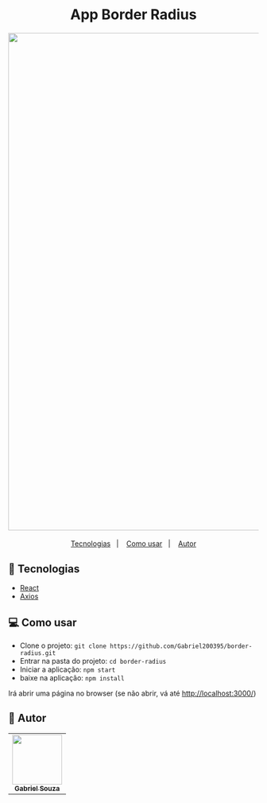 <h1 align="center">App Border Radius</h1>
<h4 align="center">
  <img src="/public/Gif/fruits.gif"  width="1000"/>
</h4>

<p align="center">
  <a href="#tecnologias">Tecnologias</a>&nbsp;&nbsp;&nbsp;|&nbsp;&nbsp;&nbsp;
  <a href="#-como-usar">Como usar</a>&nbsp;&nbsp;&nbsp;|&nbsp;&nbsp;&nbsp;
  <a href="#pencil-autor">Autor</a>
</p>

## :wrench: Tecnologias

<!--EXEMPLO:-->

- [React](https://pt-br.reactjs.org/)
- [Axios](https://www.typescriptlang.org/)

## 💻 Como usar

- Clone o projeto: `git clone https://github.com/Gabriel200395/border-radius.git`
- Entrar na pasta do projeto: `cd border-radius`
- Iniciar a aplicação: `npm start`
- baixe na aplicação: `npm install`

Irá abrir uma página no browser (se não abrir, vá até [http://localhost:3000/](http://localhost:3000/))

## :pencil: Autor

<table>
  <tr>
    <td align="center"><a href="https://github.com/Gabriel200395"><img src="https://avatars2.githubusercontent.com/u/68435908?s=400&u=9cbee30d93471534b2bd12a6364edd45e618b923&v=4" width="100px;" alt=""/><br /><sub><b>Gabriel Souza</b></sub></a><br /></td>
  <tr>
</table>
